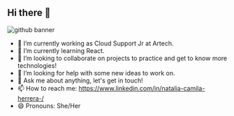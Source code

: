 ## Hi there 👋

![github banner](https://github.com/user-attachments/assets/e40edcf6-63de-4ddc-9342-7af6d4f10399)

- 🔭 I’m currently working as Cloud Support Jr at Artech.
- 🌱 I’m currently learning React.
- 👯 I’m looking to collaborate on projects to practice and get to know more technologies!
- 🤔 I’m looking for help with some new ideas to work on.
- 💬 Ask me about anything, let's get in touch!
- 📫 How to reach me: https://www.linkedin.com/in/natalia-camila-herrera-/
- 😄 Pronouns: She/Her 

